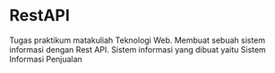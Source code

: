 # RestAPI
Tugas praktikum matakuliah Teknologi Web. Membuat sebuah sistem informasi dengan Rest API. Sistem informasi yang dibuat yaitu Sistem Informasi Penjualan
